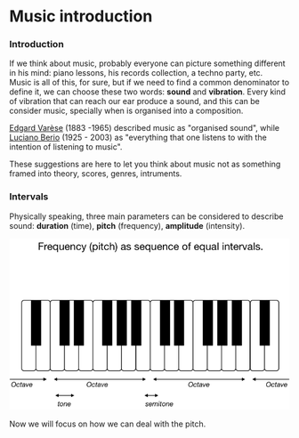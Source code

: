 # Music introduction

### Introduction

If we think about music, probably everyone can picture something different in his mind: piano lessons, his records collection, a techno party, etc.   
Music is all of this, for sure, but if we need to find a common denominator to define it, we can choose these two words: **sound** and **vibration**. Every kind of vibration that can reach our ear produce a sound, and this can be consider music, specially when is organised into a composition.  
  
[Edgard Varèse](https://en.wikipedia.org/wiki/Edgard_Var%C3%A8se) \(1883 -1965\) described music as "organised sound", while [Luciano Berio](https://en.wikipedia.org/wiki/Luciano_Berio) \(1925 - 2003\) as "everything that one listens to with the intention of listening to music".

These suggestions are here to let you think about music not as something framed into theory, scores, genres, intruments.

### Intervals

Physically speaking, three main parameters can be considered to describe sound: **duration** \(time\), **pitch** \(frequency\), **amplitude** \(intensity\). 

  


![Spectrogram of a synth note: duration on X axis, pitch on Y axis, amplitude  on a scale from blue to orange.](../../../.gitbook/assets/immagine%20%286%29.png)

Now we will focus on how we can deal with the pitch.



















